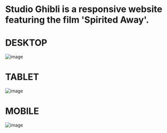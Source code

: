 # Studio Ghibli is a responsive website featuring the film 'Spirited Away'.

# DESKTOP

![image](https://github.com/cauantt/StudioGhibi/assets/131816676/9f3dbedd-e50e-4751-af1b-1c2ab6e3d00d)

# TABLET

![image](https://github.com/cauantt/StudioGhibi/assets/131816676/48528592-5a8f-45ab-b271-0c63e6ded3a9)

# MOBILE

![image](https://github.com/cauantt/StudioGhibi/assets/131816676/db1e6151-f326-4abc-89cc-606711c9c87d)



